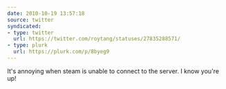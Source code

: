 ```yaml
---
date: 2010-10-19 13:57:18
source: twitter
syndicated:
- type: twitter
  url: https://twitter.com/roytang/statuses/27835288571/
- type: plurk
  url: https://plurk.com/p/8byeg9
---
```


It's annoying when steam is unable to connect to the server. I know you're up!